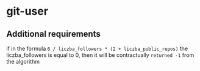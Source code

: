 # git-user

## Additional requirements
if in the formula ```6 / liczba_followers * (2 + liczba_public_repos)``` the liczba_followers is equal to 0, then it will be contractually ```returned -1``` from the algorithm